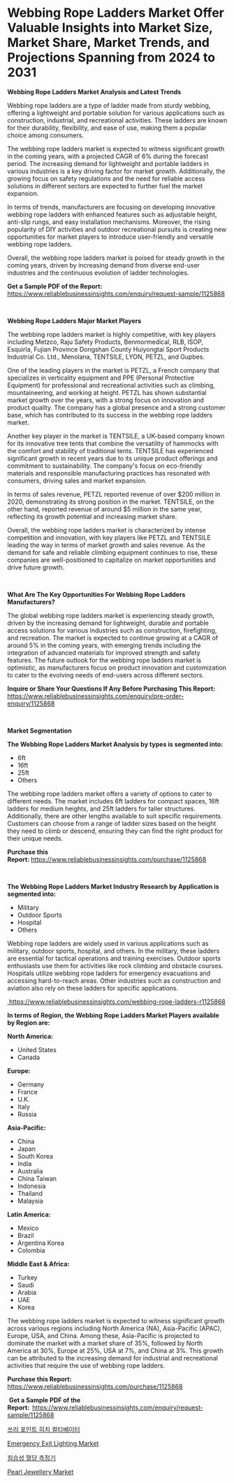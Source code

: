 <p><h1>Webbing Rope Ladders Market Offer Valuable Insights into Market Size, Market Share, Market Trends, and Projections Spanning from 2024 to 2031</h1></p><p><strong>Webbing Rope Ladders Market Analysis and Latest Trends</strong></p>
<p><p>Webbing rope ladders are a type of ladder made from sturdy webbing, offering a lightweight and portable solution for various applications such as construction, industrial, and recreational activities. These ladders are known for their durability, flexibility, and ease of use, making them a popular choice among consumers.</p><p>The webbing rope ladders market is expected to witness significant growth in the coming years, with a projected CAGR of 6% during the forecast period. The increasing demand for lightweight and portable ladders in various industries is a key driving factor for market growth. Additionally, the growing focus on safety regulations and the need for reliable access solutions in different sectors are expected to further fuel the market expansion.</p><p>In terms of trends, manufacturers are focusing on developing innovative webbing rope ladders with enhanced features such as adjustable height, anti-slip rungs, and easy installation mechanisms. Moreover, the rising popularity of DIY activities and outdoor recreational pursuits is creating new opportunities for market players to introduce user-friendly and versatile webbing rope ladders.</p><p>Overall, the webbing rope ladders market is poised for steady growth in the coming years, driven by increasing demand from diverse end-user industries and the continuous evolution of ladder technologies.</p></p>
<p><strong>Get a Sample PDF of the Report:&nbsp;</strong> <a href="https://www.reliablebusinessinsights.com/enquiry/request-sample/1125868">https://www.reliablebusinessinsights.com/enquiry/request-sample/1125868</a></p>
<p>&nbsp;</p>
<p><strong>Webbing Rope Ladders Major Market Players</strong></p>
<p><p>The webbing rope ladders market is highly competitive, with key players including Metzco, Raju Safety Products, Benmormedical, RLB, ISOP, Esquirla, Fujian Province Dongshan County Huiyongtai Sport Products Industrial Co. Ltd., Menolana, TENTSILE, LYON, PETZL, and Gupbes.</p><p>One of the leading players in the market is PETZL, a French company that specializes in verticality equipment and PPE (Personal Protective Equipment) for professional and recreational activities such as climbing, mountaineering, and working at height. PETZL has shown substantial market growth over the years, with a strong focus on innovation and product quality. The company has a global presence and a strong customer base, which has contributed to its success in the webbing rope ladders market.</p><p>Another key player in the market is TENTSILE, a UK-based company known for its innovative tree tents that combine the versatility of hammocks with the comfort and stability of traditional tents. TENTSILE has experienced significant growth in recent years due to its unique product offerings and commitment to sustainability. The company's focus on eco-friendly materials and responsible manufacturing practices has resonated with consumers, driving sales and market expansion.</p><p>In terms of sales revenue, PETZL reported revenue of over $200 million in 2020, demonstrating its strong position in the market. TENTSILE, on the other hand, reported revenue of around $5 million in the same year, reflecting its growth potential and increasing market share.</p><p>Overall, the webbing rope ladders market is characterized by intense competition and innovation, with key players like PETZL and TENTSILE leading the way in terms of market growth and sales revenue. As the demand for safe and reliable climbing equipment continues to rise, these companies are well-positioned to capitalize on market opportunities and drive future growth.</p></p>
<p>&nbsp;</p>
<p><strong>What Are The Key Opportunities For Webbing Rope Ladders Manufacturers?</strong></p>
<p><p>The global webbing rope ladders market is experiencing steady growth, driven by the increasing demand for lightweight, durable and portable access solutions for various industries such as construction, firefighting, and recreation. The market is expected to continue growing at a CAGR of around 5% in the coming years, with emerging trends including the integration of advanced materials for improved strength and safety features. The future outlook for the webbing rope ladders market is optimistic, as manufacturers focus on product innovation and customization to cater to the evolving needs of end-users across different sectors.</p></p>
<p><strong>Inquire or Share Your Questions If Any Before Purchasing This Report:</strong> <a href="https://www.reliablebusinessinsights.com/enquiry/pre-order-enquiry/1125868">https://www.reliablebusinessinsights.com/enquiry/pre-order-enquiry/1125868</a></p>
<p>&nbsp;</p>
<p><strong>Market Segmentation</strong></p>
<p><strong>The Webbing Rope Ladders Market Analysis by types is segmented into:</strong></p>
<p><ul><li>6ft</li><li>16ft</li><li>25ft</li><li>Others</li></ul></p>
<p><p>The webbing rope ladders market offers a variety of options to cater to different needs. The market includes 6ft ladders for compact spaces, 16ft ladders for medium heights, and 25ft ladders for taller structures. Additionally, there are other lengths available to suit specific requirements. Customers can choose from a range of ladder sizes based on the height they need to climb or descend, ensuring they can find the right product for their unique needs.</p></p>
<p><strong>Purchase this Report:&nbsp;</strong><a href="https://www.reliablebusinessinsights.com/purchase/1125868">https://www.reliablebusinessinsights.com/purchase/1125868</a></p>
<p>&nbsp;</p>
<p><strong>The Webbing Rope Ladders Market Industry Research by Application is segmented into:</strong></p>
<p><ul><li>Military</li><li>Outdoor Sports</li><li>Hospital</li><li>Others</li></ul></p>
<p><p>Webbing rope ladders are widely used in various applications such as military, outdoor sports, hospital, and others. In the military, these ladders are essential for tactical operations and training exercises. Outdoor sports enthusiasts use them for activities like rock climbing and obstacle courses. Hospitals utilize webbing rope ladders for emergency evacuations and accessing hard-to-reach areas. Other industries such as construction and aviation also rely on these ladders for specific applications.</p></p>
<p><a href="https://www.reliablebusinessinsights.com/webbing-rope-ladders-r1125868">&nbsp;https://www.reliablebusinessinsights.com/webbing-rope-ladders-r1125868</a></p>
<p><strong>In terms of Region, the Webbing Rope Ladders Market Players available by Region are:</strong></p>
<p>
    <p> <strong> North America: </strong>
        <ul>
            <li>United States</li>
            <li>Canada</li>
        </ul>
        </p> 
    <p> <strong> Europe: </strong>
        <ul>
            <li>Germany</li>
            <li>France</li>
            <li>U.K.</li>
            <li>Italy</li>
            <li>Russia</li>
        </ul>
        </p> 
    <p> <strong> Asia-Pacific: </strong>
        <ul>
            <li>China</li>
            <li>Japan</li>
            <li>South Korea</li>
            <li>India</li>
            <li>Australia</li>
            <li>China Taiwan</li>
            <li>Indonesia</li>
            <li>Thailand</li>
            <li>Malaysia</li>
        </ul>
        </p> 
    <p> <strong> Latin America: </strong>
        <ul>
            <li>Mexico</li>
            <li>Brazil</li>
            <li>Argentina Korea</li>
            <li>Colombia</li>
        </ul>
        </p> 
    <p> <strong> Middle East & Africa: </strong>
        <ul>
            <li>Turkey</li>
            <li>Saudi</li>
            <li>Arabia</li>
            <li>UAE</li>
            <li>Korea</li>
        </ul>
    </p>
    </p>
<p><p>The webbing rope ladders market is expected to witness significant growth across various regions including North America (NA), Asia-Pacific (APAC), Europe, USA, and China. Among these, Asia-Pacific is projected to dominate the market with a market share of 35%, followed by North America at 30%, Europe at 25%, USA at 7%, and China at 3%. This growth can be attributed to the increasing demand for industrial and recreational activities that require the use of webbing rope ladders.</p></p>
<p><strong>Purchase this Report: </strong><a href="https://www.reliablebusinessinsights.com/purchase/1125868">https://www.reliablebusinessinsights.com/purchase/1125868</a></p>
<p>&nbsp;<strong>Get a Sample PDF of the Report:&nbsp;&nbsp;</strong><a href="https://www.reliablebusinessinsights.com/enquiry/request-sample/1125868">https://www.reliablebusinessinsights.com/enquiry/request-sample/1125868</a></p>
<p><strong></strong></p>
<p><p><a href="https://github.com/rrmadityapu/Market-Research-Report-List-1/blob/main/6063411152610.md">쓰리 포인트 히치 컬티베이터</a></p><p><a href="https://github.com/beatblasta/Market-Research-Report-List-3/blob/main/emergency-exit-lighting-market.md">Emergency Exit Lighting Market</a></p><p><a href="https://github.com/njolsky1/Market-Research-Report-List-1/blob/main/8536206152611.md">침습성 혈당 측정기</a></p><p><a href="https://github.com/angelajermaine/Market-Research-Report-List-3/blob/main/pearl-jewellery-market.md">Pearl Jewellery Market</a></p></p>